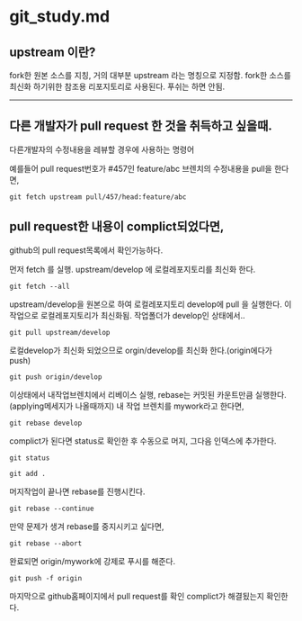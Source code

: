 # git_study.md  

## upstream 이란?
fork한 원본 소스를 지칭, 거의 대부분 upstream 라는 명칭으로 지정함.
fork한 소스를 최신화 하기위한 참조용 리포지토리로 사용된다. 푸쉬는 하면 안됨.

---

## 다른 개발자가 pull request 한 것을 취득하고 싶을때.
다른개발자의 수정내용을 레뷰할 경우에 사용하는 명령어

예를들어 
pull request번호가 #457인 feature/abc 브렌치의 수정내용을 pull을 한다면,

```
git fetch upstream pull/457/head:feature/abc
```


## pull request한 내용이 complict되었다면,
github의 pull request목록에서 확인가능하다.

먼저 fetch 를 실행. upstream/develop 에 로컬레포지토리를 최신화 한다.

```
git fetch --all
```

upstream/develop을 원본으로 하여 로컬레포지토리 develop에 pull 을 실행한다.
이 작업으로 로컬레포지토리가 최신화됨. 작업폴더가 develop인 상태에서..

```
git pull upstream/develop
```

로컬develop가 최신화 되었으므로 orgin/develop를 최신화 한다.(origin에다가 push)

```
git push origin/develop
```

이상태에서 내작업브렌치에서 리베이스 실행, rebase는 커밋된 카운트만큼 실행한다.
(applying메세지가 나올때까지)
내 작업 브렌치를 mywork라고 한다면,

```
git rebase develop
```

complict가 된다면 status로 확인한 후 수동으로 머지, 그다음 인덱스에 추가한다.

```
git status

```
```
git add .
```

머지작업이 끝나면 rebase를 진행시킨다.

```
git rebase --continue
```

만약 문제가 생겨 rebase를 중지시키고 싶다면,

```
git rebase --abort
```

완료되면 origin/mywork에 강제로 푸시를 해준다.

```
git push -f origin
```

마지막으로 github홈페이지에서 pull request를 확인 complict가 해결됬는지 확인한다.








